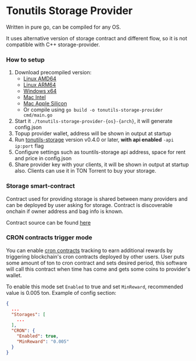 # Tonutils Storage Provider

Written in pure go, can be compiled for any OS.

It uses alternative version of storage contract and different flow, so it is not compatible with C++ storage-provider.

### How to setup

1. Download precompiled version:
   * [Linux AMD64](https://github.com/xssnick/tonutils-storage-provider/releases/download/v0.2.1/tonutils-storage-provider-linux-amd64)
   * [Linux ARM64](https://github.com/xssnick/tonutils-storage-provider/releases/download/v0.2.1/tonutils-storage-provider-linux-arm64)
   * [Windows x64](https://github.com/xssnick/tonutils-storage-provider/releases/download/v0.2.1/tonutils-storage-provider-x64.exe)
   * [Mac Intel](https://github.com/xssnick/tonutils-storage-provider/releases/download/v0.2.1/tonutils-storage-provider-mac-amd64)
   * [Mac Apple Silicon](https://github.com/xssnick/tonutils-storage-provider/releases/download/v0.2.1/tonutils-storage-provider-mac-arm64)
   * Or compile using `go build -o tonutils-storage-provider cmd/main.go`
2. Start it `./tonutils-storage-provider-{os}-{arch}`, it will generate config.json
3. Topup provider wallet, address will be shown in output at startup
4. Run [tonutils-storage](https://github.com/xssnick/tonutils-storage) version v0.4.0 or later, **with api enabled** `-api ip:port` flag
5. Configure settings such as tountils-storage api address, space for rent and price in config.json
6. Share provider key with your clients, it will be shown in output at startup also. Clients can use it in TON Torrent to buy your storage.

### Storage smart-contract

Contract used for providing storage is shared between many providers and can be deployed by user asking for storage. Contract is discoverable onchain if owner address and bag info is known. 

Contract source can be found [here](https://github.com/xssnick/tonutils-contracts/blob/master/contracts/storage/storage-contract.fc)

### CRON contracts trigger mode

You can enable [cron contracts](https://github.com/xssnick/cron-contract) tracking to earn additional rewards by triggering blockchain's cron contracts deployed by other users. 
User puts some amount of ton to cron contract and sets desired period, this software will call this contract when time has come and gets some coins to provider's wallet.

To enable this mode set `Enabled` to true and set `MinReward`, recommended value is 0.005 ton.
Example of config section: 

```json
{
  ...
  "Storages": [
    ...
  ],
  "CRON": {
    "Enabled": true,
    "MinReward": "0.005"
  }
}
```

